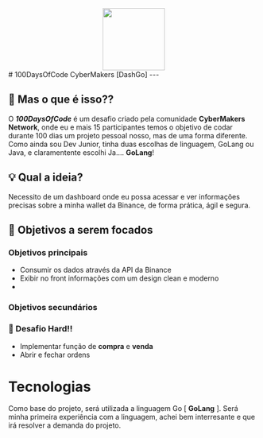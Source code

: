 <center>
<img src="https://cdn.icon-icons.com/icons2/1603/PNG/512/computer-laptop-user-developer-programer_108610.png" width="125px" />
</center>
# 100DaysOfCode CyberMakers [DashGo]
---

## 🤔 Mas o que é isso??

O ***100DaysOfCode*** é um desafio criado pela comunidade **CyberMakers Network**, onde eu e mais 15 participantes temos o objetivo de codar durante 100 dias um projeto pessoal nosso, mas de uma forma diferente. Como ainda sou Dev Junior, tinha duas escolhas de linguagem, GoLang ou Java, e claramentente escolhi Ja.... <b>GoLang</b>!

## 💡 Qual a ideia?

Necessito de um dashboard onde eu possa acessar e ver informações precisas sobre a minha wallet da Binance, de forma prática, ágil e segura.


## 👀 Objetivos a serem focados

### Objetivos principais

- Consumir os dados através da API da Binance
- Exibir no front informações com um design clean e moderno
- 

### Objetivos secundários

### 👾 Desafio Hard!!

- Implementar função de **compra** e **venda**
- Abrir e fechar ordens

# Tecnologias

Como base do projeto, será utilizada a linguagem Go [ **GoLang** ]. Será minha primeira experiência com a linguagem, achei bem interresante e que irá resolver a demanda do projeto.

